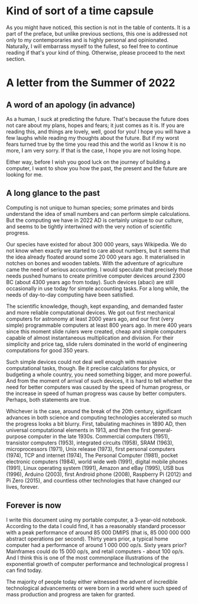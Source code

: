 # Kind of sort of a time capsule

As you might have noticed, this section is not in the table of contents. It is a part of the preface, but unlike previous sections, this one is addressed not only to my contemporaries and is highly personal and opinionated. Naturally, I will embarrass myself to the fullest, so feel free to continue reading if that's your kind of thing. Otherwise, please proceed to the next section.

# A letter from the Summer of 2022

## A word of an apology (in advance)
As a human, I suck at predicting the future. That's because the future does not care about my plans, hopes and fears; it just comes as it is. If you are reading this, and things are lovely, well, good for you! I hope you will have a few laughs while reading my thoughts about the future. But if my worst fears turned true by the time you read this and the world as I know it is no more, I am very sorry. If that is the case, I hope you are not losing hope.

Either way, before I wish you good luck on the journey of building a computer, I want to show you how the past, the present and the future are looking for me.

## A long glance to the past

Computing is not unique to human species; some primates and birds understand the idea of small numbers and can perform simple calculations. But the computing we have in 2022 AD is certainly unique to our culture, and seems to be tightly intertwined with the very notion of scientific progress.

Our species have existed for about 300 000 years, says Wikipedia. We do not know when exactly we started to care about numbers, but it seems that the idea already floated around some 20 000 years ago. It materialised in notches on bones and wooden tablets. With the adventure of agriculture came the need of serious accounting. I would speculate that precisely those needs pushed humans to create primitive computer devices around 2300 BC (about 4300 years ago from today). Such devices (abaci) are still occasionally in use today for simple accounting tasks. For a long while, the needs of day-to-day computing have been satisfied.

The scientific knowledge, though, kept expanding, and demanded faster and more reliable computational devices. We got out first mechanical computers for astronomy at least 2000 years ago, and our first (very simple) programmable computers at least 800 years ago. In mere 400 years since this moment slide rulers were created, cheap and simple computers capable of almost instantaneous multiplication and division. For their simplicity and price tag, slide rulers dominated in the world of engineering computations for good 350 years.

Such simple devices could not deal well enough with massive computational tasks, though. Be it precise calculations for physics, or budgeting a whole country, you need something bigger, and more powerful. And from the moment of arrival of such devices, it is hard to tell whether the need for better computers was caused by the speed of human progress, or the increase in speed of human progress was cause by better computers. Perhaps, both statements are true.

Whichever is the case, around the break of the 20th century, significant advances in both science and computing technologies accelerated so much the progress looks a bit blurry. First, tabulating machines in 1890 AD, then universal computational elements in 1913, and then the first general-purpose computer in the late 1930s. Commercial computers (1951), transistor computers (1953), integrated circuits (1958), SRAM (1963), microprocessors (1971), Unix release (1973), first personal computers (1974), TCP and internet (1974), The Personal Computer (1981), pocket electronic computers (1984), world wide web (1991), digital mobile phones (1991), Linux operating system (1991), Amazon and eBay (1995), USB bus (1996), Arduino (2003), first Android phone (2008), Raspberry Pi (2012) and Pi Zero (2015), and countless other technologies that have changed our lives, forever.

## Forever is now
I write this document using my portable computer, a 3-year-old notebook. According to the data I could find, it has a reasonably standard processor with a peak performance of around 85 000 DMIPS (that is, 85 000 000 000 abstract operations per second). Thirty years prior, a typical home computer had a performance of around 1 000 000 op/s. Sixty years prior? Mainframes could do 15 000 op/s, and retail computers - about 100 op/s. And I think this is one of the most commonplace illustrations of the exponential growth of computer performance and technological progress I can find today.

The majority of people today either witnessed the advent of incredible technological advancements or were born in a world where such speed of mass production and progress are taken for granted.
